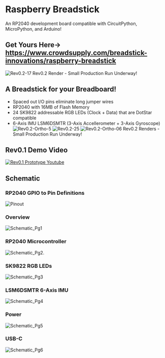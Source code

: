 # Raspberry Breadstick
An RP2040 development board compatible with CircuitPython, MicroPython, and Arduino!
## Get Yours Here→ https://www.crowdsupply.com/breadstick-innovations/raspberry-breadstick
![Rev0.2-17](https://github.com/mrangen/Raspberry-Breadstick/blob/main/Images/Renders/Rev0.2-17.jpg)
Rev0.2 Render - Small Production Run Underway!
## A Breadstick for your Breadboard!
- Spaced out I/O pins eliminate long jumper wires
- RP2040 with 16MB of Flash Memory
- 24 SK9822 addressable RGB LEDs (Clock + Data) that are DotStar compatible
- 6-Axis IMU LSM6DSMTR (3-Axis Accellerometer + 3-Axis Gyroscope)
![Rev0.2-Ortho-5](https://github.com/mrangen/Raspberry-Breadstick/blob/main/Images/Renders/Rev0.2-Ortho-05.jpg)
![Rev0.2-25](https://github.com/mrangen/Raspberry-Breadstick/blob/main/Images/Renders/Rev0.2-25.jpg)
![Rev0.2-Ortho-06](https://github.com/mrangen/Raspberry-Breadstick/blob/main/Images/Renders/Rev0.2-Ortho-06.jpg)
Rev0.2 Renders - Small Production Run Underway!
## Rev0.1 Demo Video
[![Rev0.1 Prototype Youtube](https://img.youtube.com/vi/IzdXLQIp9vg/0.jpg)](https://www.youtube.com/watch?v=IzdXLQIp9vg)
## Schematic
### RP2040 GPIO to Pin Definitions
![Pinout](https://github.com/mrangen/Raspberry-Breadstick/blob/main/Images/Schematic/Pinout.jpg)
### Overview
![Schematic_Pg1](https://github.com/mrangen/Raspberry-Breadstick/blob/main/Images/Schematic/Schematic_Pg1.jpg)
### RP2040 Microcontroller
![Schematic_Pg2.](https://github.com/mrangen/Raspberry-Breadstick/blob/main/Images/Schematic/Schematic_Pg2.jpg)
### SK9822 RGB LEDs
![Schematic_Pg3](https://github.com/mrangen/Raspberry-Breadstick/blob/main/Images/Schematic/Schematic_Pg3.jpg)
### LSM6DSMTR 6-Axis IMU
![Schematic_Pg4](https://github.com/mrangen/Raspberry-Breadstick/blob/main/Images/Schematic/Schematic_Pg4.jpg)
### Power
![Schematic_Pg5](https://github.com/mrangen/Raspberry-Breadstick/blob/main/Images/Schematic/Schematic_Pg5.jpg)
### USB-C
![Schematic_Pg6](https://github.com/mrangen/Raspberry-Breadstick/blob/main/Images/Schematic/Schematic_Pg6.jpg)
